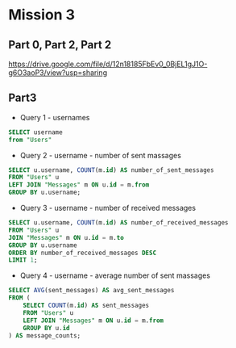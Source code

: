 # Mission 3

## Part 0, Part 2, Part 2

https://drive.google.com/file/d/12n18185FbEv0_0BjEL1gJ1O-g6O3aoP3/view?usp=sharing


## Part3

- Query 1 - usernames
```sql
SELECT username 
from "Users"
```

- Query 2 - username - number of sent massages
```sql
SELECT u.username, COUNT(m.id) AS number_of_sent_messages
FROM "Users" u
LEFT JOIN "Messages" m ON u.id = m.from
GROUP BY u.username;
```

- Query 3 - username - number of received messages
```sql
SELECT u.username, COUNT(m.id) AS number_of_received_messages
FROM "Users" u
JOIN "Messages" m ON u.id = m.to
GROUP BY u.username
ORDER BY number_of_received_messages DESC
LIMIT 1;
```

- Query 4 - username - average number of sent massages
```sql
SELECT AVG(sent_messages) AS avg_sent_messages
FROM (
    SELECT COUNT(m.id) AS sent_messages
    FROM "Users" u
    LEFT JOIN "Messages" m ON u.id = m.from
    GROUP BY u.id
) AS message_counts;
```


